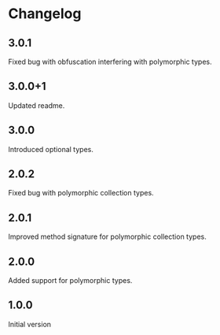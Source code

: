 # Changelog

## 3.0.1

Fixed bug with obfuscation interfering with polymorphic types.

## 3.0.0+1

Updated readme.

## 3.0.0

Introduced optional types.

## 2.0.2

Fixed bug with polymorphic collection types.

## 2.0.1

Improved method signature for polymorphic collection types.

## 2.0.0

Added support for polymorphic types.

## 1.0.0

Initial version